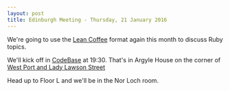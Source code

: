 ```yaml
---
layout: post
title: Edinburgh Meeting - Thursday, 21 January 2016
---
```


We're going to use the [Lean Coffee](http://leancoffee.org) format again this month to discuss Ruby topics.

We'll kick off in [CodeBase](http://www.thisiscodebase.com) at 19:30. That's in Argyle House on the corner of [West Port and Lady Lawson Street](https://goo.gl/maps/ZuPgH)

Head up to Floor L and we'll be in the Nor Loch room.
